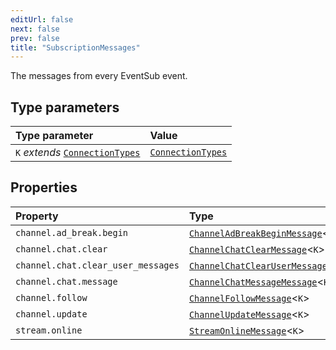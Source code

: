 ```yaml
---
editUrl: false
next: false
prev: false
title: "SubscriptionMessages"
---
```


The messages from every EventSub event.

## Type parameters

| Type parameter | Value |
| :------ | :------ |
| `K` *extends* [`ConnectionTypes`](/api/eventsub/type-aliases/connectiontypes/) | [`ConnectionTypes`](/api/eventsub/type-aliases/connectiontypes/) |

## Properties

| Property | Type |
| :------ | :------ |
| `channel.ad_break.begin` | [`ChannelAdBreakBeginMessage`](/api/eventsub/classes/channeladbreakbeginmessage/)\<`K`\> |
| `channel.chat.clear` | [`ChannelChatClearMessage`](/api/eventsub/classes/channelchatclearmessage/)\<`K`\> |
| `channel.chat.clear_user_messages` | [`ChannelChatClearUserMessagesMessage`](/api/eventsub/classes/channelchatclearusermessagesmessage/)\<`K`\> |
| `channel.chat.message` | [`ChannelChatMessageMessage`](/api/eventsub/classes/channelchatmessagemessage/)\<`K`\> |
| `channel.follow` | [`ChannelFollowMessage`](/api/eventsub/classes/channelfollowmessage/)\<`K`\> |
| `channel.update` | [`ChannelUpdateMessage`](/api/eventsub/classes/channelupdatemessage/)\<`K`\> |
| `stream.online` | [`StreamOnlineMessage`](/api/eventsub/classes/streamonlinemessage/)\<`K`\> |
